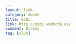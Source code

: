 ```yaml
---
layout: link
category: donde
title: GoBi
link: http://gobi.webnode.es/
comment: Bilbao
tag: [club]
---
```

